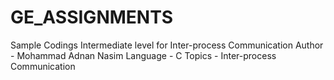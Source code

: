 # GE_ASSIGNMENTS
Sample Codings Intermediate level for Inter-process Communication
Author - Mohammad Adnan Nasim
Language - C
Topics - Inter-process Communication
